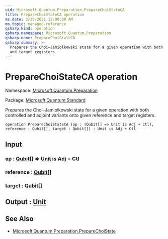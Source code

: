 ```yaml
---
uid: Microsoft.Quantum.Preparation.PrepareChoiStateCA
title: PrepareChoiStateCA operation
ms.date: 3/30/2021 12:00:00 AM
ms.topic: managed-reference
qsharp.kind: operation
qsharp.namespace: Microsoft.Quantum.Preparation
qsharp.name: PrepareChoiStateCA
qsharp.summary: >-
  Prepares the Choi–Jamiołkowski state for a given operation with both controlled and adjoint variants onto given reference
  and target registers.
---
```


# PrepareChoiStateCA operation

Namespace: [Microsoft.Quantum.Preparation](xref:Microsoft.Quantum.Preparation)

Package: [Microsoft.Quantum.Standard](https://nuget.org/packages/Microsoft.Quantum.Standard)


Prepares the Choi–Jamiołkowski state for a given operation with both controlled and adjoint variants onto given referenceand target registers.

```qsharp
operation PrepareChoiStateCA (op : (Qubit[] => Unit is Adj + Ctl), reference : Qubit[], target : Qubit[]) : Unit is Adj + Ctl
```


## Input

### op : [Qubit](xref:microsoft.quantum.lang-ref.qubit)[] => [Unit](xref:microsoft.quantum.lang-ref.unit)  is Adj + Ctl




### reference : [Qubit](xref:microsoft.quantum.lang-ref.qubit)[]




### target : [Qubit](xref:microsoft.quantum.lang-ref.qubit)[]





## Output : [Unit](xref:microsoft.quantum.lang-ref.unit)



## See Also

- [Microsoft.Quantum.Preparation.PrepareChoiState](xref:Microsoft.Quantum.Preparation.PrepareChoiState)